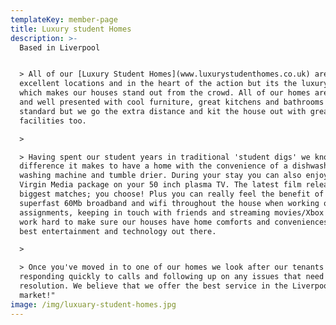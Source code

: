 ```yaml
---
templateKey: member-page
title: Luxury student Homes
description: >-
  Based in Liverpool 


  > All of our [Luxury Student Homes](www.luxurystudenthomes.co.uk) are in
  excellent locations and in the heart of the action but its the luxury finish
  which makes our houses stand out from the crowd. All of our homes are pristine
  and well presented with cool furniture, great kitchens and bathrooms as
  standard but we go the extra distance and kit the house out with great
  facilities too.

  >

  > Having spent our student years in traditional 'student digs' we know what a
  difference it makes to have a home with the convenience of a dishwasher,
  washing machine and tumble drier. During your stay you can also enjoy the full
  Virgin Media package on your 50 inch plasma TV. The latest film releases, the
  biggest matches; you choose! Plus you can really feel the benefit of having
  superfast 60Mb broadband and wifi throughout the house when working on
  assignments, keeping in touch with friends and streaming movies/Xbox etc. We
  work hard to make sure our houses have home comforts and conveniences plus the
  best entertainment and technology out there.

  >

  > Once you've moved in to one of our homes we look after our tenants by
  responding quickly to calls and following up on any issues that need
  resolution. We believe that we offer the best service in the Liverpool
  market!"
image: /img/luxuary-student-homes.jpg
---
```


